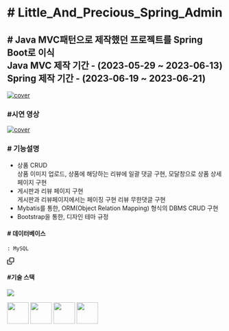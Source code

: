 <div>
<h1># Little_And_Precious_Spring_Admin</h1>
<h2># Java MVC패턴으로 제작했던 프로젝트를 Spring Boot로 이식<br/>
Java MVC 제작 기간 - (2023-05-29 ~ 2023-06-13)<br/>
Spring 제작 기간 - (2023-06-19 ~ 2023-06-21)<br/>
</h2>
<a href="https://drive.google.com/file/d/13W7W6Z3XxzOHrVMRnuKx_cSb8NKovpYm/view?usp=sharing" title="PDF로 이동" rel="nofollow">
<img src="https://github.com/xdragonball6/EveryThing/raw/main/스크린샷 2023-10-11 오후 2.49.56.png" alt="cover" style="max-width: 100%;"></a>
<h3>#시연 영상</h3>
<a href="https://drive.google.com/file/d/1wyXL-KrvgwmUudNSBWnR3jYHz0tHtF6z/view?usp=sharing" title="영상으로 이동" rel="nofollow">
<img src="https://github.com/xdragonball6/EveryThing/raw/main/web project.png" alt="cover" style="max-width: 100%;"></a>
</div>
<h3># 기능설명</h3>
<ul dir="auto">
<li>상품 CRUD<br/>
상품 이미지 업로드, 상품에 해당하는 리뷰에 일괄 댓글 구현, 모달창으로 상품 상세 페이지 구현</li>
<li>게시판과 리뷰 페이지 구현<br/>
게시판과 리뷰페이지에서는 페이징 구현
리뷰 무한댓글 구현
</li>
<li>Mybatis를 통한, ORM(Object Relation Mapping) 형식의 DBMS CRUD 구현</li>
<li>Bootstrap을 통한, 디자인 테마 규정</li>
</ul>
<h4># 데이터베이스</h4>
<div class="snippet-clipboard-content notranslate position-relative overflow-auto"><pre class="notranslate"><code>: MySQL    
</code></pre><div class="zeroclipboard-container position-absolute right-0 top-0">
    <clipboard-copy aria-label="Copy" class="ClipboardButton btn js-clipboard-copy m-2 p-0 tooltipped-no-delay" data-copy-feedback="Copied!" data-tooltip-direction="w" value=": MySQL    " tabindex="0" role="button">
      <svg aria-hidden="true" height="16" viewBox="0 0 16 16" version="1.1" width="16" data-view-component="true" class="octicon octicon-copy js-clipboard-copy-icon m-2">
    <path d="M0 6.75C0 5.784.784 5 1.75 5h1.5a.75.75 0 0 1 0 1.5h-1.5a.25.25 0 0 0-.25.25v7.5c0 .138.112.25.25.25h7.5a.25.25 0 0 0 .25-.25v-1.5a.75.75 0 0 1 1.5 0v1.5A1.75 1.75 0 0 1 9.25 16h-7.5A1.75 1.75 0 0 1 0 14.25Z"></path><path d="M5 1.75C5 .784 5.784 0 6.75 0h7.5C15.216 0 16 .784 16 1.75v7.5A1.75 1.75 0 0 1 14.25 11h-7.5A1.75 1.75 0 0 1 5 9.25Zm1.75-.25a.25.25 0 0 0-.25.25v7.5c0 .138.112.25.25.25h7.5a.25.25 0 0 0 .25-.25v-7.5a.25.25 0 0 0-.25-.25Z"></path>

<h4>#기술 스택</h4>
<p align="left">
  <a href="https://skillicons.dev">
    <img src="https://skillicons.dev/icons?i=git,github,vscode,eclipse,java,spring,mysql,html,css,figma,bootstrap,vue,javascript" />
  </a>
</p>
<img src="https://camo.githubusercontent.com/7e08a39959e7e038731aa86c37a34c643090379d4657a4f00dca5883ffd9bb48/68747470733a2f2f63646e2e69636f6e2d69636f6e732e636f6d2f69636f6e73322f323130372f504e472f3531322f66696c655f747970655f6a73705f69636f6e5f3133303439382e706e67", width="50", height="50">
<img src="https://camo.githubusercontent.com/b67951375de4c861404da5419c715a78ce38eab56e6d3daa0791dbb405686f6f/68747470733a2f2f63646e2e69636f6e2d69636f6e732e636f6d2f69636f6e73322f323639392f504e472f3531322f736c61636b5f74696c655f6c6f676f5f69636f6e5f3136383832302e706e67", width="50", height="50">
<img src="https://camo.githubusercontent.com/9931e840cb3561336c8d0636356fa65db3c81e94506205789461d31b33190adf/68747470733a2f2f63646e2e69636f6e2d69636f6e732e636f6d2f69636f6e73322f323431352f504e472f3531322f746f6d6361745f6f726967696e616c5f776f72646d61726b5f6c6f676f5f69636f6e5f3134363332342e706e67", width="50", height="50">
<img src="https://camo.githubusercontent.com/fc88f9729bf14d74ea105bd90167387db64691772b27c47ee41d5152dd23b706/68747470733a2f2f63646e2e69636f6e2d69636f6e732e636f6d2f69636f6e73322f333931332f504e472f3531322f6d69726f5f6c6f676f5f69636f6e5f3234383435302e706e67", width="50", height="50">
</div>
